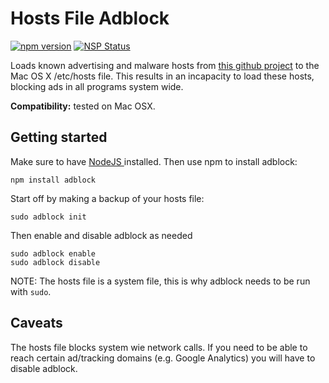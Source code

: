 # Hosts File Adblock
[![npm version](https://badge.fury.io/js/adblock.svg)](https://badge.fury.io/js/adblock) [![NSP Status](https://nodesecurity.io/orgs/open-source-projects/projects/24c3e1ac-5186-4cad-a7d0-092d0500c6c4/badge)](https://nodesecurity.io/orgs/open-source-projects/projects/24c3e1ac-5186-4cad-a7d0-092d0500c6c4)

Loads known advertising and malware hosts from [this github project]( https://github.com/StevenBlack/hosts ) to the Mac OS X /etc/hosts file. This results in an incapacity to load these hosts, blocking ads in all programs system wide.

**Compatibility:** tested on Mac OSX.

## Getting started

Make sure to have [ NodeJS ]( https://nodejs.org/en/ ) installed. Then use npm to install adblock:

```shell
npm install adblock
```

Start off by making a backup of your hosts file:

```shell
sudo adblock init
```

Then enable and disable adblock as needed

```shell
sudo adblock enable
sudo adblock disable
```

NOTE: The hosts file is a system file, this is why adblock needs to be run with ```sudo```.

## Caveats

The hosts file blocks system wie network calls. If you need to be able to reach certain ad/tracking domains (e.g. Google Analytics) you will have to disable adblock.